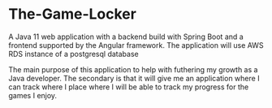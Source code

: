# The-Game-Locker

A Java 11 web application with a backend build with Spring Boot and a frontend
supported by the Angular framework. The application will use AWS RDS instance of a postgresql database

The main purpose of this application to help with futhering my growth as a Java
developer. The secondary is that it will give me an application where I can track
where I place where I will be able to track my progress for the games I enjoy.
